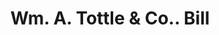 ---
doi: 10.7916/D8NW0W7S
date_other: '1880'
date_other_textual: 1880-1889
form: printed ephemera
genre:
- Invoices
name:
- Wm. A. Tottle & Co.
object_in_context_url: https://biggert.cul.columbia.edu/items/view/ave_biggert_00566
subject_hierarchical_geographic:
- Baltimore, Maryland, United States
subject_name:
- Wm. A. Tottle & Co.
title: Wm. A. Tottle & Co.. Bill
sort_title: Wm. A. Tottle & Co.. Bill
call_number: ave_biggert_00566
coordinates:
- 39.28333333333333,-76.61666666666666
pid: ave_biggert_00566
identifiers: ave_biggert_00566
thumbnail: https://derivativo-2.library.columbia.edu/iiif/2/ldpd:343697/full/!256,256/0/native.jpg
permalink: /biggert/ave_biggert_00566/
layout: iiif-image-page
---
